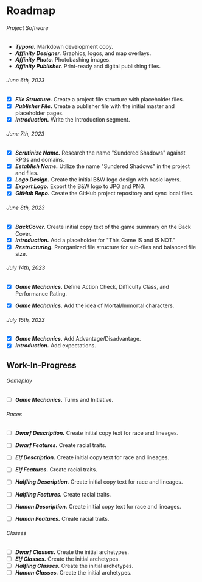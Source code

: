 # Roadmap

###### Project Software

- ***Typora.*** Markdown development copy.
- ***Affinity Designer.*** Graphics, logos, and map overlays.
- ***Affinity Photo.*** Photobashing images.
- ***Affinity Publisher.*** Print-ready and digital publishing files.

###### June 6th, 2023

- [x] ***File Structure.*** Create a project file structure with placeholder files.
- [x] ***Publisher File.*** Create a publisher file with the initial master and placeholder pages.
- [x] ***Introduction.*** Write the Introduction segment.

###### June 7th, 2023

- [x] ***Scrutinize Name.***  Research the name "Sundered Shadows" against RPGs and domains.
- [x] ***Establish Name.*** Utilize the name "Sundered Shadows" in the project and files.
- [x] ***Logo Design.*** Create the initial B&W logo design with basic layers.
- [x] ***Export Logo.*** Export the B&W logo to JPG and PNG.
- [x] ***GitHub Repo.*** Create the GitHub project repository and sync local files.

###### June 8th, 2023

- [x] ***BackCover.*** Create initial copy text of the game summary on the Back Cover.
- [x] ***Introduction.*** Add a placeholder for "This Game IS and IS NOT."
- [x] ***Restructuring.*** Reorganized file structure for sub-files and balanced file size.

###### July 14th, 2023

- [x] ***Game Mechanics.*** Define Action Check, Difficulty Class, and Performance Rating.

- [x] ***Game Mechanics.*** Add the idea of Mortal/Immortal characters.

###### July 15th, 2023

- [x] ***Game Mechanics.*** Add Advantage/Disadvantage.
- [x] ***Introduction.*** Add expectations.

## Work-In-Progress

###### Gameplay

- [ ] ***Game Mechanics.*** Turns and Initiative.

###### Races

- [ ] ***Dwarf Description.*** Create initial copy text for race and lineages.

- [ ] ***Dwarf Features.*** Create racial traits.

- [ ] ***Elf Description.*** Create initial copy text for race and lineages.
- [ ] ***Elf Features.*** Create racial traits.

- [ ] ***Halfling Description.*** Create initial copy text for race and lineages.
- [ ] ***Halfling Features.*** Create racial traits.

- [ ] ***Human Description.*** Create initial copy text for race and lineages.
- [ ] ***Human Features.*** Create racial traits.

###### Classes

- [ ] ***Dwarf Classes.*** Create the initial archetypes.
- [ ] ***Elf Classes.*** Create the initial archetypes.
- [ ] ***Halfling Classes.*** Create the initial archetypes.
- [ ] ***Human Classes.*** Create the initial archetypes.
